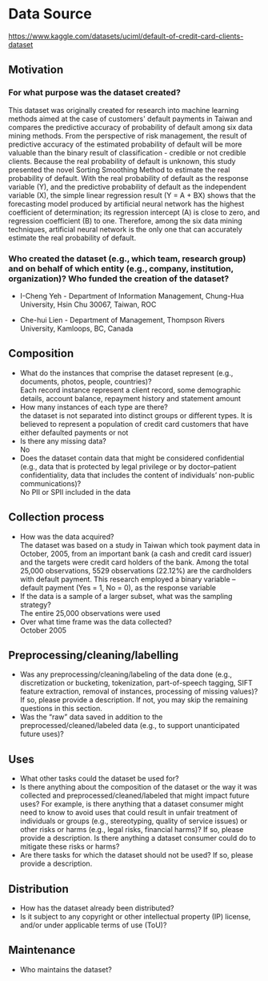 # Data Source

https://www.kaggle.com/datasets/uciml/default-of-credit-card-clients-dataset

## Motivation

### For what purpose was the dataset created?

This dataset was originally created for research into machine learning methods aimed at the case of customers' default payments in Taiwan and compares the predictive accuracy of probability of default among six data mining methods. From the perspective of risk management, the result of predictive accuracy of the estimated probability of default will be more valuable than the binary result of classification - credible or not credible clients. Because the real probability of default is unknown, this study presented the novel Sorting Smoothing Method to estimate the real probability of default. With the real probability of default as the response variable (Y), and the predictive probability of default as the independent variable (X), the simple linear regression result (Y = A + BX) shows that the forecasting model produced by artificial neural network has the highest coefficient of determination; its regression intercept (A) is close to zero, and regression coefficient (B) to one. Therefore, among the six data mining techniques, artificial neural network is the only one that can accurately estimate the real probability of default.
  
### Who created the dataset (e.g., which team, research group) and on behalf of which entity (e.g., company, institution, organization)? Who funded the creation of the dataset?

* I-Cheng Yeh - Department of Information Management, Chung-Hua University, Hsin Chu 30067, Taiwan, ROC

* Che-hui Lien - Department of Management, Thompson Rivers University, Kamloops, BC, Canada

## Composition

- What do the instances that comprise the dataset represent (e.g., documents, photos, people, countries)?
<br>Each record instance represent a client record, some demographic details, account balance, repayment history and statement amount
- How many instances of each type are there?
<br> the dataset is not separated into distinct groups or different types. It is believed to represent a population of credit card customers that have either defaulted payments or not
- Is there any missing data?
<br>No
- Does the dataset contain data that might be considered confidential (e.g., data that is protected by legal privilege or by    doctor–patient confidentiality, data that includes the content of individuals’ non-public communications)?
<br>No PII or SPII included in the data

## Collection process

- How was the data acquired?
<br>The dataset was based on a study in Taiwan which took payment data in October, 2005, from an important bank (a cash and credit card issuer) and the targets were credit card holders of the bank. Among the total 25,000 observations, 5529 observations (22.12%) are the cardholders with default payment. This research employed a binary variable – default payment (Yes = 1, No = 0), as the response variable
- If the data is a sample of a larger subset, what was the sampling strategy?
<br>The entire 25,000 observations were used
- Over what time frame was the data collected?
<br> October 2005

## Preprocessing/cleaning/labelling

- Was any preprocessing/cleaning/labeling of the data done (e.g., discretization or bucketing, tokenization, part-of-speech tagging, SIFT feature extraction, removal of instances, processing of missing values)? If so, please provide a description. If not, you may skip the remaining questions in this section. 
- Was the “raw” data saved in addition to the preprocessed/cleaned/labeled data (e.g., to support unanticipated future uses)? 
 
## Uses

- What other tasks could the dataset be used for? 
- Is there anything about the composition of the dataset or the way it was collected and preprocessed/cleaned/labeled that might impact future uses? For example, is there anything that a dataset consumer might need to know to avoid uses that could result in unfair treatment of individuals or groups (e.g., stereotyping, quality of service issues) or other risks or harms (e.g., legal risks, financial harms)? If so, please provide a description. Is there anything a dataset consumer could do to mitigate these risks or harms? 
- Are there tasks for which the dataset should not be used? If so, please provide a description.

## Distribution

- How has the dataset already been distributed? 
- Is it subject to any copyright or other intellectual property (IP) license, and/or under applicable terms of use (ToU)?  

## Maintenance

- Who maintains the dataset?


